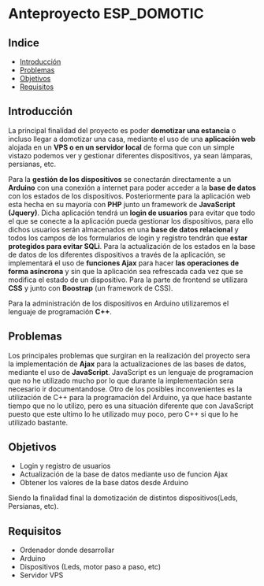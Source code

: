 # Anteproyecto ESP_DOMOTIC

## Indice

  - [Introducción](#introduccion)
  - [Problemas](#problemas)
  - [Objetivos](#objetivos)
  - [Requisitos](#requisitos)




<div id="introduccion">

## Introducción

La principal finalidad del proyecto es poder **domotizar una estancia** o incluso llegar a domotizar una casa, mediante el uso de una **aplicación web** alojada en un **VPS o en un servidor local** de forma que con un simple vistazo podemos ver y gestionar diferentes dispositivos, ya sean lámparas, persianas, etc.

Para la **gestión de los dispositivos** se conectarán directamente a un **Arduino** con una conexión a internet para poder acceder a la **base de datos** con los estados de los dispositivos. Posteriormente para la aplicación web esta hecha en su mayoría con **PHP** junto un framework de **JavaScript (Jquery)**. Dicha aplicación tendrá un **login de usuarios** para evitar que todo el que se conecte a la aplicación pueda gestionar los dispositivos, para ello dichos usuarios serán almacenados en una **base de datos relacional** y todos los campos de los formularios de login y registro tendrán que **estar protegidos para evitar SQLi**. Para la actualización de los estados en la base de datos de los diferentes dispositivos a través de la aplicación, se implementará el uso de **funciones Ajax** para hacer **las operaciones de forma asíncrona** y sin que la aplicación sea refrescada cada vez que se modifica el estado de un dispositivo. Para la parte de frontend se utilizara **CSS** y junto con **Boostrap** (un framework de CSS).

Para la administración de los dispositivos en Arduino utilizaremos el lenguaje de programación **C++**.


<div id="problemas">

## Problemas

Los principales problemas que surgiran en la realización del proyecto sera la implementación de **Ajax** para la actualizaciones de las bases de datos, mediante el uso de **JavaScript**. JavaScript es un lenguaje de programacion que no he utilizado mucho por lo que durante la implementación sera necesario ir documentandose. Otro de los posibles inconvenientes es la utilización de C++ para la programación del Arduino, ya que hace bastante tiempo que no lo utilizo, pero es una situación diferente que con JavaScript puesto que este ultimo lo he utilizado muy poco, pero C++ si que lo he utilizado bastante.

<div id="objetivos">

## Objetivos

- Login y registro de usuarios
- Actualización de la base de datos mediante uso de funcion Ajax
- Obtener los valores de la base datos desde Arduino

Siendo la finalidad final la domotización de distintos dispositivos(Leds, Persianas, etc).

<div id="requisitos">

## Requisitos

- Ordenador donde desarrollar
- Arduino
- Dispositivos (Leds, motor paso a paso, etc)
- Servidor VPS
